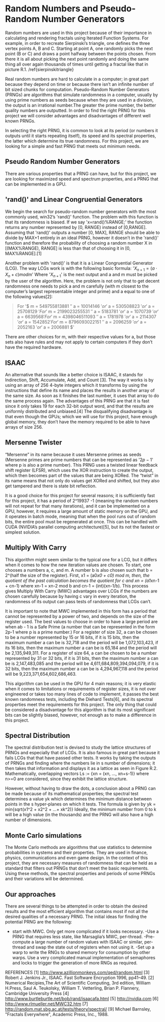 # Random Numbers and Pseudo-Random Number Generators
Random numbers are used in this project because of their importance in calculating and rendering fractals using Iterated Function Systems. For example, in order to recreate Sierpinski’s triangle, one defines the three vertex points A, B and C. Starting at point A, one randomly picks the next point (B or C) and draws a point halfway between the points chosen. From there it is all about picking the next point randomly and doing the same thing all over again thousands of times until getting a fractal like that in picture R.1.
/ref{sierpinskitriangle}

Real random numbers are hard to calculate in a computer; in great part because they depend on time or because there isn’t an infinite number of bit sized chunks for computation. Pseudo-Random Number Generators (PRNGs) are algorithms that simulate randomness in a computer, usually by using prime numbers as seeds because when they are used in a division, the output is an irrational number.The greater the prime number, the better quality numbers are outputted. In order to find the right PRNG for this project we will consider advantages and disadvantages of different well known PRNGs.

In selecting the right PRNG, it is common to look at its period (or numbers it outputs until it starts repeating itself), its speed and its spectral properties, the latter which determine its true randomness. For this project, we are looking for a simple and fast PRNG that meets out minimum needs.

##  Pseudo Random Number Generators
There are various properties that a PRNG can have, but for this project, we are looking for maximized speed and spectrum properties, and a PRNG that can be implemented in a GPU.

## 'rand()' and Linear Congruential Generators
We begin the search for pseudo-random number generators with the most commonly used, win32’s 'rand()' function. The problem with this function is that its randomness is biased. 
If we say 'x=rand()%RANGE;' the function returns any number represented by [0, RANGE) instead of [0,RANGE]. Assuming that 'rand()' outputs a number [0, MAX], RANGE should be able to divide by MAX+1 entirely in an ideal PRNG, however it doesn’t in the 'rand()' function and therefore the probability of choosing a random number X in [(MAX%RANGE), RANGE] is less than that of choosing it in [0, MAX%RANGE].[1]

Another problem with 'rand()' is that it is a Linear Congruential Generator (LCG).
The way LCGs work is with the following basic formula:
'$X_{n+1} = (a\cdot X_n +c) mod m$'
Where '$X_{n+1}$' is the next output and a and m must be picked by the user of the algorithm. Here, the problem is not only that to get decent randomness one needs to pick a and m carefully (with m closest to the computer’s largest representable integer and prime) and a equal to one of the following values[2]:

> For '$ m = 549755813881 $'	'$ a = 10014146 $' or '$ a = 530508823 $' or '$ a = 25708129 $'
> For '$ m = 2199023255531 $'	'$ a = 5183781 $' or '$ a = 1070739 $' or '$ a = 6639568$'
> For '$ m = 4398046511093 $'	'$ a = 1781978 $' or '$ a = 2114307 $' or '$ a = 1542852$'
> For '$ m = 8796093022151 $'	'$ a = 2096259 $' or '$ a = 2052163 $' or '$ a = 2006881 $'

There are other choices for m, with their respective values for a, but those sets also have rules and may not apply to certain computers if they don’t have the required hardware.

## ISAAC
An alternative that sounds like a better choice is ISAAC, it stands for Indirection, Shift, Accumulate, Add, and Count [3]. The way it works is by using an array of 256 4-byte integers which it transforms by using the instructions that define its name and places the results in another array of the same size. As soon as it finishes the last number, it uses that array to do the same process again. The advantages of this PRNG are that it is fast since it only takes 19 for each 32-bit output word, and that the results are uniformly distributed and unbiased.[4] The disqualifying disadvantage is that even though the GPUs; which we will use for this project, have enough global memory, they don’t have the memory required to be able to have arrays of size 256.

## Mersenne Twister
“Mersenne” in its name because it uses Mersenne primes as seeds (Mersenne primes are prime numbers that can be represented as '$2p -1$' where p is also a prime number). This PRNG uses a twisted linear feedback shift register (LFSR), which uses the XOR instruction to create the output, which then becomes part of the values that are being XORed. The “twist” in its name means that not only do values get XORed and shifted, but they also get tampered and there is state bit reflection.

It is a good choice for this project for several reasons; it is sufficiently fast for this project, it has a period of 2^19937 -1 (meaning the random numbers will not repeat for that many iterations), and it can be implemented on a GPU, however, it requires a large amount of static memory on the GPU, and it operates in batch mode, meaning that when the pool runs out of random bits, the entire pool must be regenerated at once. This can be handled with CUDA (NVIDIA’s parallel computing architecture)[5], but its not the fastest or simplest solution.

## Multiply With Carry
This algorithm might seem similar to the typical one for a LCG, but it differs when it comes to how the new iteration values are chosen. To start, one chooses a numbers a, c, and m. A number b is also chosen such that b = 2^(half the size of the register). First, x1 = (a0*x0 + c0) mod m, then, the quotient of the past calculation becomes the quotient for c and xn = (a1*xn-1 + cn-1) where xn-1 = xn-2 mod b and cn-1 = (int)(xn-1/b). This process gives Multiply With Carry (MWC) advantages over LCGs if the numbers are chosen carefully because by having c vary in every iteration, the randomness of its output can pass tests of randomness that LCGs can’t. 

It is important to note that MWC implemented in this form has a period that cannot be represented by a power of two, and depends on the size of the register used. The best values to choose in order to have a large period are when ab - 1 is a Safe Prime (a number that can be represented in the form 2p-1 where p is a prime number.) For a register of size 32, a can be chosen to be a number represented by 15 or 16 bits, if it is 15 bits, then the maximum number a can be is 32,718 and the period will be 1,072,103,423, if its 16 bits, then the maximum number a can be is 65,184 and the period will be 2,135,949,311. For a register of size 64, a can be chosen to be a number represented by 31 or 32 bits, if it is 31 bits, then the maximum number a can be is 2,147,483,085 and the period will be 4,611,684,809,394,094,079, if it is 32 bits, then the maximum number a can be is 4,294,967,118 and the period will be 9,223,371,654,602,686,463.

This algorithm can be used in the GPU for 4 main reasons; it is very elastic when it comes to limitations or requirements of register sizes, it is not over engineered or takes too many lines of code to implement, it passes the best known randomness tests, including the Diehard Tests[6], and its spectral properties meet the requirements for this project. The only thing that could be considered a disadvantage for this algorithm is that its most significant bits can be slightly biased, however, not enough as to make a difference in this project.

## Spectral Distribution
The spectral distribution test is devised to study the lattice structures of PRNGs and especially that of LCGs. It is also famous in great part because it fails LCGs that that have passed other tests.
It works by taking the outputs of PRNGs and finding where the numbers lie in s number of dimensions; it then takes that information and displays it as a lattice as seen in Figure R.2. Mathematically, overlapping vectors  Ls := {xn = (xn, …, xn+s-1)} where n>=0 are considered, since they exhibit the lattice structure.

However, without having to draw the dots, a conclusion about a PRNG can be made because of its mathematical properties; the spectral test determines a value yk which determines the minimum distance between points in the s hyper-planes on which it tests.
The formula is given by yk = min{sqrt(x1^2 + x2^2 + …+ xk^2)} 
Ideally, the minimum number from 0 to k will be a high value (in the thousands) and the PRNG will also have a high number of dimensions.

## Monte Carlo simulations
The Monte Carlo methods are algorithms that use statistics to determine probabilities in systems and their properties. They are used in finance, physics, communications and even game design. In the context of this project, they are necessary measures of randomness that can be held as a standard that filters out PRNGs that don’t meet the basic requirements. Using these methods, the spectral properties and periods of some PRNGs and their variations will be determined.

## Our approaches
There are several things to be attempted in order to obtain the desired results and the most efficient algorithm that contains most if not all the desired qualities of a necessary PRNG.
The initial ideas for finding the potential PRNG are the following:
- start with MWC. Only get more complicated if it looks necessary.
-Use a PRNG that requires less state, like Marsaglia’s MWC, per-thread.
-Pre-compute a large number of random values with ISAAC or similar, per-thread and swap the state out of registers when not using it.
-Set up a warp to write the RNGs to shared memory for consumption by other warps. Use a very complicated manual implementation of semaphores and locks to trigger the generation of more RNGs as required.

REFERENCES
[1] http://www.azillionmonkeys.com/qed/random.html
[3] Robert J. Jenkins Jr., ISAAC. Fast Software Encryption 1996, pp41–49.
[2] Numerical Recipies,The Art of Scientific Computing, 3rd edition, William H.Press, Saul A. Teukolsky, William T. Vetterling, Brian P. Flannery, Cambridge University Press
[4] http://www.burtleburtle.net/bob/rand/isaacafa.html
[5] http://nvidia.com
[6] http://www.rlmueller.net/MWC32.htm
[7] http://random.mat.sbg.ac.at/tests/theory/spectral/
[9] Michael Barnsley, "Fractals Everywhere", Academic Press, Inc., 1988.


